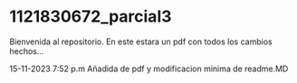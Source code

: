 # 1121830672_parcial3

Bienvenida al repositorio. En este estara un pdf con todos los cambios hechos...

15-11-2023 7:52 p.m Añadida de pdf y modificacion minima de readme.MD